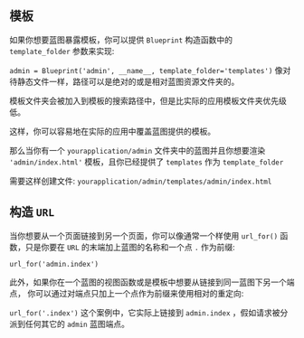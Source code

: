 ## 模板
如果你想要蓝图暴露模板，你可以提供 `Blueprint` 构造函数中的 `template_folder` 参数来实现:

`admin = Blueprint('admin', __name__, template_folder='templates')`
像对待静态文件一样，路径可以是绝对的或是相对蓝图资源文件夹的。

模板文件夹会被加入到模板的搜索路径中，但是比实际的应用模板文件夹优先级低。

这样，你可以容易地在实际的应用中覆盖蓝图提供的模板。

那么当你有一个 `yourapplication/admin` 文件夹中的蓝图并且你想要渲染 `'admin/index.html'` 模板，且你已经提供了 `templates` 作为 `template_folder` 

需要这样创建文件: `yourapplication/admin/templates/admin/index.html`

## 构造 `URL`
当你想要从一个页面链接到另一个页面，你可以像通常一个样使用 `url_for()` 函数，只是你要在 `URL` 的末端加上蓝图的名称和一个点 `.` 作为前缀:

`url_for('admin.index')`

此外，如果你在一个蓝图的视图函数或是模板中想要从链接到同一蓝图下另一个端点， 你可以通过对端点只加上一个点作为前缀来使用相对的重定向:

`url_for('.index')`
这个案例中，它实际上链接到 `admin.index` ，假如请求被分派到任何其它的 `admin` 蓝图端点。

 